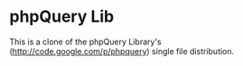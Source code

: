 # phpQuery Lib

This is a  clone of the phpQuery Library's (http://code.google.com/p/phpquery) single file distribution.
